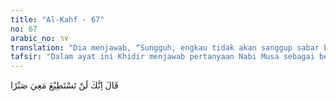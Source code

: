 ```yaml
---
title: "Al-Kahf - 67"
no: 67
arabic_no: ٦٧
translation: "Dia menjawab, “Sungguh, engkau tidak akan sanggup sabar bersamaku."
tafsir: "Dalam ayat ini Khidir menjawab pertanyaan Nabi Musa sebagai berikut, \"Hai Musa, kamu tak akan sabar mengikutiku. Karena saya memiliki ilmu yang telah diajarkan oleh Allah kepadaku yang kamu tidak mengetahuinya, dan kamu memiliki ilmu yang telah diajarkan Allah kepadamu yang aku tidak mengetahuinya.\"\n\nKemampuan Khidir meramal sikap Nabi Musa kalau sampai menyertainya didasarkan pada ilmu ladunni yang telah beliau terima dari Allah di samping ilmu anbiya' yang dimilikinya, seperti tersebut dalam ayat 65 di atas. Dan memang demikianlah sifat dan sikap Nabi Musa yang keras dalam menghadapi kenyataan-kenyataan yang bertentangan dengan syariat yang telah beliau terima dari Allah."
---
```

قَالَ اِنَّكَ لَنْ تَسْتَطِيْعَ مَعِيَ صَبْرًا 